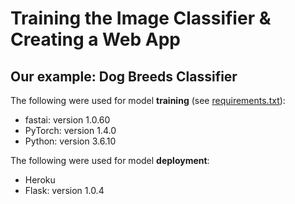 # Training the Image Classifier & Creating a Web App
## Our example:  Dog Breeds Classifier

The following were used for model **training** (see [requirements.txt](requirements.txt)):    
- fastai:  version 1.0.60
- PyTorch:  version  1.4.0
- Python:  version 3.6.10

The following were used for model **deployment**:    
- Heroku
- Flask:  version 1.0.4
